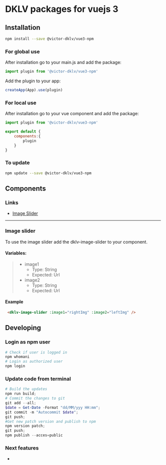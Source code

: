
# DKLV packages for vuejs 3

## Installation

```sh
npm install --save @victor-dklv/vue3-npm
```
### For global use 

After installation go to your main.js and add the package:

```js
import plugin from '@victor-dklv/vue3-npm'
```

Add the plugin to your app:

```js
createApp(App).use(plugin)
```

### For local use

After installation go to your vue component and add the package:

```js
import plugin from '@victor-dklv/vue3-npm'

export default {
    components:{
        plugin
    }
}
```

### To update

```sh
npm update --save @victor-dklv/vue3-npm
```

## Components

### Links

- [Image Slider](#imageslider)

<hr/>

### <a id="imageslider"></a>Image slider

To use the image slider add the dklv-image-slider to your component.

#### Variables:

> - image1
>   - Type: String
>   - Expected: Url
> - image2
>   - Type: String
>   - Expected: Url

#### Example

```html
 <dklv-image-slider :image1="rightImg" :image2="leftImg" />
```

## Developing

### Login as npm user

```powershell
# Check if user is logged in
npm whomani
# Login as authorized user
npm login
```

### Update code from terminal

```powershell
# Build the updates
npm run build; 
# Commit the changes to git
git add --all; 
$date = Get-Date -Format "dd/MM/yyy HH:mm"; 
git commit -m "Autocommit $date"; 
git push; 
#Get new patch version and publish to npm
npm version patch;
git push;
npm publish --acces=public
```

### Next features

- 
